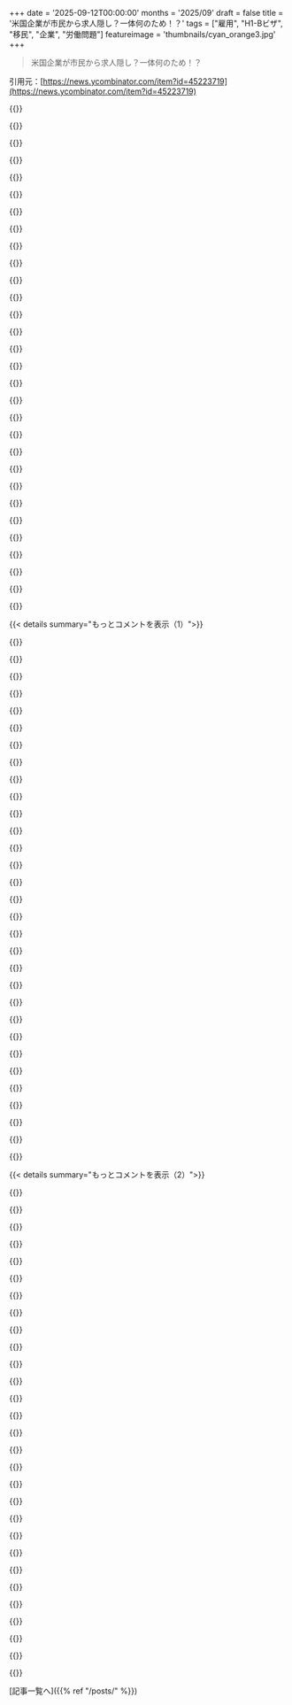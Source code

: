 +++
date = '2025-09-12T00:00:00'
months = '2025/09'
draft = false
title = '米国企業が市民から求人隠し？一体何のため！？'
tags = ["雇用", "H1-Bビザ", "移民", "企業", "労働問題"]
featureimage = 'thumbnails/cyan_orange3.jpg'
+++

> 米国企業が市民から求人隠し？一体何のため！？

引用元：[https://news.ycombinator.com/item?id=45223719](https://news.ycombinator.com/item?id=45223719)




{{<matomeQuote body="H-1Bビザの問題は、給与順に配る（ダッチオークションみたいに）ことで解決できるかもね。高給な8万5千件の仕事にH-1Bを渡すんだ。H-1Bの魅力はコスト削減と、実質奴隷みたいな状態になることだったからさ。昔はH-1Bで職を失うと30日以内に米国を出なきゃいけなかったんだよ。" userName="1024core" createdAt="2025/09/12 23:17:41" color="#38d3d3">}}




{{<matomeQuote body="これは高学歴専門家と高収入を結びつけすぎだね。H-1Bを最高給与の求人だけに与えると、他の求人は候補者不足になるぞ。H-1Bが現行ではビザ保持者との間に虐待的な関係を生みやすいのは分かるけど、問題を見つけたからって、その解決策が良いとは限らないからね。" userName="thephyber" createdAt="2025/09/13 00:25:54" color="#45d325">}}




{{<matomeQuote body="この問題（PERMのために求人広告出すけど応募が来ないようにするやつ）が、H-1Bビザの発行順を変えることでどう解決するのか詳しく教えてくれる？PERMはH-1Bとは関係なく、雇用ベースの移民プロセスの一部だよ。企業がこんなことするのは、「フロントエンド」とか「プロジェクト管理」みたいな一般的な仕事に、米国市民や永住者がいないと米国に主張するため。つまり詐欺を働いてるんだ。" userName="pandaman" createdAt="2025/09/12 23:46:28" color="#785bff">}}




{{<matomeQuote body="H-1Bの魅力って、本当はコスト削減じゃないんだ。大規模大学のCS卒業生を見てみれば、かなりの割合が留学生だろ。彼らは最高の授業料を払うから大学は潤うし、企業は米国市民に加えて彼らも雇いたいんだ。私が知る限り、シリコンバレーの企業でH-1Bと市民に異なる賃金を払うところはないね。H-1Bでの転職が難しいってのも昔からのデマだよ。自発的な転職は米国市民と同じくらい簡単さ。問題は予期せぬ解雇の場合なんだ。" userName="kccqzy" createdAt="2025/09/12 23:23:24" color="#38d3d3">}}




{{<matomeQuote body="まさにそれ。アーティストのトップ1%が平均的なソフトウェアエンジニアと同じくらい稼ぐこともあるんだ。給料だけで人をランク付けするのは、H-1Bを特定の職業のためのビザにしちゃうよ。" userName="tziki" createdAt="2025/09/13 00:44:15" color="">}}




{{<matomeQuote body="この話はよく出てくるけど、HNのコメント欄のほとんどは移民システムの仕組みを知らずに、強い意見を持ってるから、全てが悪いことのように見えるんだよな。本当の問題は、現行システムでは、求人を出して面接し、市民がそのポジションにいないことを証明しなきゃいけないこと。でもこの方法じゃ絶対に証明できない。700人の米国市民が既に雇用されてるとして、外国人1人分のPERMを申請して求人を出せば、700人のうち少なくとも1人が応募する可能性は高いだろ。だから企業も移民も苦しい立場に追いやられ、法律内で何とかするしかないんだ。議会が移民法を改正して、BLSにデータに基づいた市場テストをさせれば、こんなことは不要になるのにね。" userName="darth_avocado" createdAt="2025/09/13 01:46:14" color="#785bff">}}




{{<matomeQuote body="それって自由市場が問題を解決する公平な方法に見えるだろ？特別な枠が必要なら、そういうケース向けに新しいビザを作ればいいんだ。移民はみんな収入に税金を払うんだし、価格オークションでH-1Bの給料を平均年間2万ドル増やせば、政府の歳入も増えるし、H-1Bの枠を増やして予算を均衡させるチャンスにもなるかもね。" userName="Taek" createdAt="2025/09/13 00:38:49" color="#45d325">}}




{{<matomeQuote body="米国が雇用主主導のモデルを選んだのは面白いね。これで移民の選定を企業に外部委託してることになる。需要とのマッチングには効率的だけど、交渉力が集中して、ポイント制モデルが避けるような問題を生むんだ。H-1Bの実質的な効果は、競業避止義務、懲罰的な解雇条項、期間限定の雇用契約として機能すること。これらは通常の米国の雇用契約では非常に高価な条項で、ほとんどがW-2労働者には実質禁止されてる。最高給与所得者に違法な雇用条件で競争させるのは理にかなってないだろ。" userName="lumost" createdAt="2025/09/13 00:56:02" color="#ff5733">}}




{{<matomeQuote body="「私が知る限り、シリコンバレーの企業でH-1Bと市民に異なる賃金を払うところはない」ってコメントへの返信だな。プールが大きくなれば賃金は下がるだろ。これはすごく基本的で分かりきったことなのに、こんなの見るとガスライティングされてる気分になるよ。" userName="nyolfen" createdAt="2025/09/12 23:37:33" color="#ff5c5c">}}




{{<matomeQuote body="オレは移民だけど、世界に1000人しかいないような専門職だったぜ。ちゃんと法律に沿って募集もしたし、応募者もいなかった。EBビザはこういう時のためだろ？データに基づいた新しいカテゴリを作るのはいいけど、その間、不正行為は許されない。" userName="pandaman" createdAt="2025/09/13 02:28:40" color="#785bff">}}




{{<matomeQuote body="これはH1Bの話じゃなくて、EB2/EB3グリーンカードのPERMプロセスだろ。もっと一時的な就労許可は緩くして、永住権は厳しくすべきだよ。今、雇用ベースのグリーンカード取ってる連中って、ほとんどアメリカ人でもできる仕事じゃん。" userName="zjaffee" createdAt="2025/09/13 08:04:14" color="#38d3d3">}}




{{<matomeQuote body="アメリカってそんなに芸術的才能が不足してるの？わざわざ海外から雇う必要ある？" userName="malfist" createdAt="2025/09/13 00:57:58" color="">}}




{{<matomeQuote body="EBシステムってのは幅広いぜ。もし世界に1000人しかできない仕事なら、EB1を使うべきだったな。あれはそういう人のためのものだし、PERMプロセスも不要だ。EB2やEB3は労働力不足を埋めるためのもので、PERMが必要になる。議会が作ったルールに従うのは詐欺じゃないんだよ。" userName="darth_avocado" createdAt="2025/09/13 02:43:51" color="#785bff">}}




{{<matomeQuote body="これはInfosysとかWiproみたいな企業がシステムを悪用するのを防いで、アメリカ人が埋められない専門的な技術職とか、年収50万ドルのトップエンジニアだけに限定するってことだろ。" userName="yunyu" createdAt="2025/09/13 00:09:50" color="">}}




{{<matomeQuote body="なんでEB1なんだよ？もしお前が移民について詳しいなら、EB1申請はEB2より書類作成とか手間がヤバいって知ってるはずだろ。それに希少なスキルだけじゃEB1は無理だし、スキルとは関係ない他の条件も満たす必要があるんだぞ。" userName="pandaman" createdAt="2025/09/13 03:08:03" color="#ff5c5c">}}




{{<matomeQuote body="「公平」って何だよ？もしH1Bの労働者がいなくなったら、H1BのほとんどがヘッジファンドのクオンツやAI研究者に行っちゃって、材料科学とか半導体、神経科学とかの分野はスキルある人材がいなくなるぞ。これじゃあアメリカ経済がボーイングみたいになっちまう。" userName="thephyber" createdAt="2025/09/13 01:35:08" color="#ff5c5c">}}




{{<matomeQuote body="PERM詐欺はInfosysだけじゃない、Metaも2020年頃に不正で申請停止されてるぜ。毎年8.5万人の、アメリカでは見つからない特別な人材がいるとでも？もしいたとしても、H-1Bのほんの一部が彼らに割り当てられて、残りは新卒に流れちゃうだけだろ。" userName="pandaman" createdAt="2025/09/13 00:32:53" color="#38d3d3">}}




{{<matomeQuote body="オレのコメントは、EBシステムが希少スキル向けって主張に対する反論だよ。世界に1000人しかできない仕事なのに、なんでEB1じゃなくてEB2を選んだんだ？EB1は「並外れた能力」向け、EB2は「上級学位」とか「並外れた能力（証明が緩い）」向けだろ。システムを不正利用しといて、文句言う資格あんのかよ？" userName="darth_avocado" createdAt="2025/09/13 03:35:53" color="#38d3d3">}}




{{<matomeQuote body="オレは市民として移民と競争することに不満はないけど、H1Bはもっと改善すべきだと思う。最高給与を保証して賃金を引き上げ、雇用先とビザを切り離して、転職を自由にすべきだ。そうすれば社会も個人も恩恵を受けるだろ。こういう大幅な変更を提案する人って他にいないの？" userName="lovich" createdAt="2025/09/13 01:05:31" color="#ff5c5c">}}




{{<matomeQuote body="雇用ベースのグリーンカードを持ってる人の仕事は、正直アメリカ人でもできるものがたくさんある。でもアメリカ人はやりたがらないかもね…。これはアメリカだけの問題じゃない。特にテック業界では、ビジネスとか法律の学位が人気で、エンジニアリングを学ぶ人が少ないから、アメリカ人エンジニアを雇うのが難しいと感じることがよくあるよ。" userName="hvb2" createdAt="2025/09/13 10:11:24" color="#45d325">}}




{{<matomeQuote body="EB-1は特別なスキルは要らないって言ったじゃん。PERMベースのEB-2やEB-3は、米国人労働者にそのスキルを持つ人がいない場合に限るから、スキルの希少性と関係が深い。EB2は特別な能力じゃなくて、米国人労働者がいないことと修士号があればいいんだよ。" userName="pandaman" createdAt="2025/09/13 03:48:04" color="#45d325">}}




{{<matomeQuote body="H-1Bに色々期待するのはいいけど、この記事の問題は、結局企業が米国を欺いて、お咎めなしで済ましてるってことだよね。Metaは数ヶ月PERM申請禁止になった上に475万ドル払ったけど、月々のケータリング代より安いかもよ。誰も処罰されず、裁判にもならず、ただの事業コストって感じだ。" userName="pandaman" createdAt="2025/09/13 01:24:55" color="#38d3d3">}}




{{<matomeQuote body="米国が雇用主主導のモデルを選んだのは面白いよね…。健康保険、育児休暇、退職金も雇用主主導。これは米国のデフォルトみたいで、結果的に雇用主がすごい優位に立ってるんだ。" userName="overfeed" createdAt="2025/09/13 01:40:43" color="#38d3d3">}}




{{<matomeQuote body="米国には移民が必要なんだよ。特に優秀な人材が新しい雇用を生む企業を立ち上げて、イノベーションを維持してる。H1Bはそのための良い選抜方法だよ。これを終わらせるのは近視眼的だね。" userName="dyauspitr" createdAt="2025/09/13 00:39:08" color="#ff5c5c">}}




{{<matomeQuote body="人材不足の証明は、ちゃんとした採用プロセスで決まるだけで、徹底的な調査じゃないんだ。これって意図的に曖昧にしてるんだよ。企業は最低限の要件を自由に設定できる。ここは自由な資本主義の国だからね。だから地元で人材が見つからないと証明して、外国人を雇えるわけ。企業には弁護士がいて、文言をうまく利用するのが得意だからね。" userName="bubblethink" createdAt="2025/09/13 09:31:13" color="#ff5733">}}




{{<matomeQuote body="企業は要件を自由に設定できるけど、それがその仕事に不可欠で、外国人がその要件を満たすって政府を納得させないとダメ。PMやJS-jockeyの仕事にノーベル物理学賞と50年の経験を要求できたら、こんな記事は出てないはずだよ。AppleやMetaの例を見てもわかるけど、問題は弁護士が優秀なことじゃなくて、法律違反の罰則が安すぎるってことなんだ。" userName="pandaman" createdAt="2025/09/13 13:54:39" color="#38d3d3">}}




{{<matomeQuote body="特定の職種の例にこだわるんじゃなくて、給与の不均衡に注目すべきじゃない？Linus TorvaldsがLinuxを開発したけど、もしこの仮説のシステムみたいに高給要件で支配されたら、次に彼みたいな天才を雇えなくなるかもね。" userName="thephyber" createdAt="2025/09/13 01:38:21" color="#38d3d3">}}




{{<matomeQuote body="これは僕のゲーム理論的な考えなんだけど、もし連れてきた移民がより良い給料や福利厚生を求めて自由に転職できるようになったら、雇用した企業にとっては痛手になるから、不正な行為は減るんじゃないかな？でも、そうなると、企業は価値が出た途端に転職されるのを恐れて、新入社員の研修をしなくなる可能性もあると思うよ。" userName="lovich" createdAt="2025/09/13 01:34:31" color="#ff5c5c">}}




{{<matomeQuote body="DOJの「取り締まり」なんて、ほとんど劇場みたいなもんだよ。DOJは移民を十分に雇わない企業も訴えてるけどね。<br>問題は「優秀な弁護士」じゃなくて、法律違反の罰則が安すぎる和解金で済んじゃうことだ。それが和解のやり方なんだ。政府はショーを演じて、国民は政府が自分たちのために戦ってるって信じ込み、企業はそれを事業コストとして処理してるんだよ。" userName="bubblethink" createdAt="2025/09/13 16:37:22" color="#ff5c5c">}}




{{<matomeQuote body="「米国には移民が必要だ」って言うけど、市民を犠牲にするのはどうなの？って疑問を投げかけてるね。" userName="DaSHacka" createdAt="2025/09/13 01:05:09" color="">}}




{{< details summary="もっとコメントを表示（1）">}}

{{<matomeQuote body="H-1Bビザ保持者が転職できたら不正が減るかって意見に対し、それは既にできるって反論してる。L-1ビザの問題や、米国企業が犯す詐欺はビザの種類とは関係なく、移民プロセス自体にあるって言ってるね。" userName="pandaman" createdAt="2025/09/13 02:40:44" color="#38d3d3">}}




{{<matomeQuote body="メディアがこの問題を取り上げてくれて嬉しいって。経験豊富な米国のエンジニアが面接すら受けられないのに、海外から人材を呼ぶのはおかしいって言ってる。これ言うと炎上するかもねって。" userName="joshcsimmons" createdAt="2025/09/12 17:32:54" color="#785bff">}}




{{<matomeQuote body="求人に応募が500件も来るけど、95%がインド出身で英語が下手な人たち。面接しても質問にまともに答えられず、会社が損してる感じ。これHRの問題？それとも上層部の指示？って疑問を呈してるよ。" userName="bottlepalm" createdAt="2025/09/13 01:21:28" color="#ff5c5c">}}




{{<matomeQuote body="これはHRの問題だね。HRはヘッドハンティングだけ外部に任せて、あとは法務部がやればいいんだよ。" userName="thrawa8387336" createdAt="2025/09/13 05:49:04" color="">}}




{{<matomeQuote body="大手Tech企業のHRってインド人だらけなんだよね。そしたら、どの候補者が採用マネージャーまでたどり着くか、誰が面接に呼ばれるかなんて、もうお察しだよ。米国人労働者はもう終わりだね！" userName="dh2022" createdAt="2025/09/14 04:49:46" color="#ff5c5c">}}




{{<matomeQuote body="誰もが何かしらのアクセントを持ってるよ。アクセントのない人だけを雇おうとしたら、誰も雇えなくなっちゃうじゃん。" userName="selkin" createdAt="2025/09/13 18:43:56" color="">}}




{{<matomeQuote body="これは単なるアクセントじゃなくて、英語の会話力と理解力がめちゃくちゃ低いって話。コミュニケーションが遅すぎて、こっちも話し方や単語を変えないとダメなんだ。英語がちゃんと話せる人と面接すると、話が10倍早く進むし、情報量も段違いだよ。" userName="bottlepalm" createdAt="2025/09/13 20:13:50" color="#38d3d3">}}




{{<matomeQuote body="それって二つの違う話なのに、あなたは元のメッセージで一つだけを強調してたよね。" userName="selkin" createdAt="2025/09/15 20:39:07" color="">}}




{{<matomeQuote body="資格のある米国人労働者が仕事がないのに、海外から人材を呼ぶのはおかしいって話、本当にその通り。もうみんな我慢の限界で、反撃し始めてるよ。Tech業界で何百、何千と応募して音沙汰なしだった人なら、共感できるはずだよね。" userName="robotnikman" createdAt="2025/09/12 18:34:50" color="#38d3d3">}}




{{<matomeQuote body="安い給料でボディショップで働くくらいならバーガーキングの方がマシだよ。市場には賢い人と単純作業の人材がいるけど、ボリューム層はCOBOLとかJ2EEを安い賃金でやってる人たちさ。H1Bビザの人たちが単純作業で国内の仕事を維持してくれてるんだ。彼らがいないと、ITも事務も全部海外に行っちゃうよ。" userName="Spooky23" createdAt="2025/09/12 22:32:22" color="">}}




{{<matomeQuote body="オフショアでやる仕事や、国内で外国人がやる仕事に高関税をかけたらどうかな？製造業や農業ではそうしてるんだから、ITにも適用しない？" userName="fijiaarone" createdAt="2025/09/13 02:36:51" color="#785bff">}}




{{<matomeQuote body="海外の人に仕事を与えるのは良いけど、それは彼らの母国でやるべきだと思うな。" userName="franktankbank" createdAt="2025/09/12 18:22:41" color="">}}




{{<matomeQuote body="アウトソーシングは止めるべきだ。オハイオで20%ビジネスしてるなら、従業員の20%はオハイオにいるべきだよ。企業は低賃金で長時間働かせたがってる。国際労働者への25%課税も抜け道だらけさ。ダブルダッチや自社株買いも廃止しろ。企業がちゃんと税金を払えば、人材に投資するようになるはずだ。" userName="downrightmike" createdAt="2025/09/12 19:39:30" color="#38d3d3">}}




{{<matomeQuote body="なるほど。じゃあニューヨークの売上が急増してオハイオが落ち込んだ月があったら、オハイオの従業員を何人か解雇して、ニューヨークで何人か雇うってこと？毎月それやるの？" userName="donkeybeer" createdAt="2025/09/13 06:25:01" color="">}}




{{<matomeQuote body="俺がいた会社もよくこれをやってたんだけど、見た目ほど悪質じゃないんだ。特定の専門家をスカウトしたり、チームを丸ごと買収したりする時に、その人たちのビザを取るために求人を公開して、隠すんだよ。数百件もやってたけど、コスト削減が目的じゃない。政府のRFPの複雑さに似てるさ。不公平かもしれないけど、アメリカの酷い移民制度よりはマシだと思うね。" userName="legitster" createdAt="2025/09/12 22:37:52" color="#45d325">}}




{{<matomeQuote body="永住権（PERM）は取得に18ヶ月以上かかるから、企業は待てないんだ。H1Bは一時的な近道だけど、PERMにはアメリカ人の求職者を探す義務がある。H1Bの人が既に働いているのに求人を出して、アメリカ人が見つかったらH1Bの人は職を失って国を出なきゃならない。だから企業は「誠実な探索」を偽装してるんだ。なんでそこまでしてアメリカ人を雇わないのかは謎だけど、コスト削減とか、連邦法違反のリスクを負ってまでやるには、それなりの理由があるはずさ。" userName="missingcolours" createdAt="2025/09/12 23:52:24" color="#785bff">}}




{{<matomeQuote body="それでも他の有資格者にチャンスを与えないのはおかしいよ。システムの本質はそうしないことだし、法律でも禁止されてる。やっぱり見た目通り悪質だと思うな。" userName="wccrawford" createdAt="2025/09/13 12:13:07" color="">}}




{{<matomeQuote body="＞不公平？多分ね。でも僕の意見では、うちの国の悪しき移民要件よりは何でも公平だ。<br>何でか知らないけど、そのバカで差別的な市民たちは、国境のない経済圏で全世界と競争したくないんだってさ。幸いにも、俺たちには民主主義をより良く覆してくれる賢い企業があるけどね。" userName="like_any_other" createdAt="2025/09/13 08:24:02" color="">}}




{{<matomeQuote body="今の状況で悪質なのは、安い外国人労働者を連れてきて、彼らを搾取しやすく、永住権や市民権を取りにくくしてるってことさ。国が本当に海外との競争を避けたいなら、わざわざそんなに多くの人を輸入したり、不法移民に頼らせたりしないはずだよ。もし政府のやり方に納得できないなら、むしろ前のコメント（68839）の意見に賛成すべきじゃないか？" userName="antonvs" createdAt="2025/09/14 03:42:48" color="#785bff">}}




{{<matomeQuote body="一部の人は、多数派の専制を覆す行為だと呼んでるよ。" userName="BeFlatXIII" createdAt="2025/09/15 00:05:44" color="">}}




{{<matomeQuote body="ビザ取得のためには求人を公募しつつも隠すしかなかったんだ。数百件もやってたけどコスト削減じゃなかったよ。MicrosoftやAmazonから特定の人物を雇うなら、またビザ申請からやり直しだもんね。法律の精神は、特定の人物じゃなくて職務要件を満たす人を雇うべきってことだ。" userName="invalidOrTaken" createdAt="2025/09/13 13:30:05" color="#45d325">}}




{{<matomeQuote body="君は法律に同意しないから破ってもいいって言ってるようなもんだよね。多くの人はそう思ってないし、君の元雇用主が詐欺で起訴されてほしいと思ってるよ。" userName="nitwit005" createdAt="2025/09/13 21:42:45" color="">}}




{{<matomeQuote body="昔はただ行けばよかったのに、今と比べるとおかしいね。" userName="Aeolun" createdAt="2025/09/12 22:40:46" color="">}}




{{<matomeQuote body="私たちの国のひどい移民要件よりは、何でも公平だよね。これには同意するよ。世界には80億人もいるし、アメリカに来たいなら入国させてあげるべきだ。" userName="the_real_cher" createdAt="2025/09/13 07:05:29" color="">}}




{{<matomeQuote body="プロセスがみんなにそう振る舞うことを強要してるんだよ。" userName="veunes" createdAt="2025/09/13 06:35:06" color="">}}




{{<matomeQuote body="＼ハッカーの精神＼は、いろんな関連する理由で衰退してるみたいだ。" userName="ethanwillis" createdAt="2025/09/12 22:56:58" color="">}}




{{<matomeQuote body="例えば、TeslaがH-1Bビザ従業員を優先してアメリカ国民を排除、または置き換える組織的な手口を使っていると訴えられた最近の訴訟を見てみて。[1][2]Teslaはビザ依存の従業員にアメリカ人より低い賃金を払えるため、彼らを好んで雇うんだって。これは＼賃金窃盗＼として知られてる。Teslaはビザ申請中に6,000人以上を解雇したけど、その大半はアメリカ市民で、非市民のビザ労働者と入れ替えるためだったと考えられてるよ。メールには「H1Bのみ」とあり、＼渡航履歴＼/i94が必須と明記されていた。[1] https://www.courtlistener.com/docket/71325887/taub-v-tesla-i...<br>[2] https://www.straitstimes.com/world/united-states/lawsuit-say..." userName="esbranson" createdAt="2025/09/13 01:20:50" color="#ff5c5c">}}




{{<matomeQuote body="これを読んでるみんなへ、これは＼賃金窃盗＼が意味することじゃないよ。賃金窃盗は雇用主が従業員に支払うべき賃金を払わないことだ。" userName="gradientsrneat" createdAt="2025/09/13 01:58:00" color="#38d3d3">}}




{{<matomeQuote body="そうそう、＼賃金窃盗＼はアメリカで最大の窃盗源だってことも言うべきだね。雇用主は万引きや他のほとんど全ての窃盗を合わせたよりも多くの賃金を従業員から盗んでいるんだ。窃盗の次に大きい窃盗の4倍を＼賃金窃盗＼が占めてる。アメリカ人は企業に優しすぎるよ。" userName="chneu" createdAt="2025/09/13 04:31:02" color="#785bff">}}




{{<matomeQuote body="人間を投獄できるのに、企業にできるのは罰金だけって、アメリカが人間より利益を優先してる証拠だよな。" userName="93po" createdAt="2025/09/13 07:04:27" color="#ff5c5c">}}

{{</details>}}




{{< details summary="もっとコメントを表示（2）">}}

{{<matomeQuote body="シリコンバレーのテック企業は地元の人より外国人を雇うのをすごく好んでる。これ何十年も続いてるし、毎年ひどくなってる。賃金抑えるために、たまにちょっとお咎めがあるくらいで済ませてるのさ。" userName="klipklop" createdAt="2025/09/12 17:24:15" color="#ff33a1">}}




{{<matomeQuote body="シリコンバレーって給料高いのに、なんでわざわざ外国人を雇うんだ？地元に良い候補者が足りないだけじゃないかな。俺は大手米国テック企業にいるけど、地元の人を避けるなんて思えないし、単に資格のある応募者が少ないだけだろ。" userName="yodsanklai" createdAt="2025/09/12 23:02:43" color="">}}




{{<matomeQuote body="外国人労働者はビザで脅せるから安く使えるんだよ。給料でゴネたらクビと強制送還をちらつかせればいい。シリコンバレーの給料が高いからこそ、企業は少しでも節約したいのさ。国内にも資格のある人はいるけど、彼らはちゃんとした給料を要求するから雇わない。資本主義は利益追求が全てなんだよ。" userName="estimator7292" createdAt="2025/09/13 18:23:41" color="#ff33a1">}}




{{<matomeQuote body="Infosysみたいなのは別として、シリコンバレーの企業はH1BやL-1ビザのスポンサーしなきゃいけないから、グリーンカード持ってる人や米国市民を雇いたがるよ。外国の人材を無視したら、すごい数の優秀な従業員を失うことになるだろ。" userName="thatfrenchguy" createdAt="2025/09/12 22:57:47" color="">}}




{{<matomeQuote body="これは単にトレーニングとか教育のアウトソーシングだよ。以前にも2009年から2013年頃に最初の波があったしね。" userName="antisthenes" createdAt="2025/09/12 17:43:19" color="">}}




{{<matomeQuote body="それだけじゃないんだよ。インドに送り返されるのが嫌だから、危ないことや非倫理的なことでもやる人がいるんだ。もし単なるアウトソーシングだったら、インド人がこれほど多くを占めるなんてことにはならないだろ。" userName="notmyjob" createdAt="2025/09/12 18:30:06" color="#ff33a1">}}




{{<matomeQuote body="賃金抑制って本当？移民は地元の人より給料低いわけ？俺の印象だと同じくらいだよ。米国じゃないけど、前に米国から来たオファーの給料は、現地の同じ職位と同じレベルだったし。H1B労働者にとって良いのは、ビザのせいで雇い主に縛られることじゃないか？" userName="surgical_fire" createdAt="2025/09/12 19:42:07" color="">}}




{{<matomeQuote body="その考え方は違うよ。移民がネイティブと同じ給料をもらっていても、賃金は抑えられちゃうんだ。値段の決まり方って、まず誰かが値段を設定して、買う人がいなかったら変えるだろ？企業が給料を提示して、H1-Bビザの人でそのポジションを埋められたら、給料を上げる必要がなくなるんだ。それが時間が経つと賃金抑制につながるってこと。" userName="savorypiano" createdAt="2025/09/12 21:43:16" color="#785bff">}}




{{<matomeQuote body="企業は従業員とその家族に米国市民権を約束することで、通常は払わなくていい価値ある恩恵を与えてるんだよな。" userName="coredog64" createdAt="2025/09/13 00:46:28" color="#ff5733">}}




{{<matomeQuote body="実際は、大企業って移民弁護士を雇う費用とか、色々お金を払ってるんだぜ。" userName="int_19h" createdAt="2025/09/13 04:50:39" color="">}}




{{<matomeQuote body="もし低賃金でアメリカ人が応募しないなら、求人を隠す必要なんてないだろ？逆にアメリカ人が応募するなら、H1-Bを雇うメリットもないはずだ。なんで隠すんだよ？" userName="cortesoft" createdAt="2025/09/12 22:11:47" color="#785bff">}}




{{<matomeQuote body="記事の求人はH1-BじゃなくてPERM（永住権）のためだね。H1-Bの優秀な従業員を永住させたい時、企業は応募が来にくい求人広告を出すPERMプロセスを使うんだ。規制も害もないから、隠れた求人広告を出すのは都合がいいんだよ。" userName="etblg" createdAt="2025/09/12 22:35:04" color="#38d3d3">}}




{{<matomeQuote body="アメリカ市民が仕事に就かないだけでなく、応募すらしないことが求められてるって俺は理解してるぜ。" userName="uberduper" createdAt="2025/09/12 22:40:27" color="">}}




{{<matomeQuote body="それってビザ申請で「人材が見つからない」って言ってる理由だろ。「その価格じゃ見つからない」って言えよな。" userName="jvanderbot" createdAt="2025/09/12 22:37:24" color="#ff33a1">}}




{{<matomeQuote body="米国の仕事の数が固定されてるって前提は違うだろ。多国籍企業は世界中で採用できるけど、米国で雇いたいんだよ。俺らは自分の給料は高い方がいいけど、企業が俺らを雇うコストが高すぎるのは嫌だし、「従業員がいないから雇う価値なし」って言われるのも嫌だろ？" userName="hyperpape" createdAt="2025/09/12 22:02:43" color="#45d325">}}




{{<matomeQuote body="H1-B保持者は2週間以内に新しい会社を見つけないとビザを失うから、解雇の脅威は国外追放と同じなんだ。これが年季奉公みたいなもんで、給料よりその強制的な忠誠心が本当の魅力だぜ。" userName="fmajid" createdAt="2025/09/12 22:05:19" color="#ff5733">}}




{{<matomeQuote body="2週間じゃなくて60日だぜ。その期間内にH1-Bビザを新しい会社に移せるんだ。クビになるって分かってても移せるし、自動で国外追放されるわけじゃないから。" userName="etblg" createdAt="2025/09/12 22:24:00" color="">}}




{{<matomeQuote body="60日でも技術職で新しい仕事を見つけて、面接受けて、内定承諾するまでって短い時間だよな。俺の前職は最初の面接から内定までそれくらいかかったし、ビザの移行っていう複雑な問題もなかったのにさ。" userName="duskwuff" createdAt="2025/09/13 02:00:15" color="#38d3d3">}}




{{<matomeQuote body="クビになるのはやっぱりすごく怖いよな。もしクビになったら新しい仕事を見つけるのに60日しかなくて、見つからなければ強制送還されるって知ってたら、今よりもっと雇い主のひどい仕打ちに耐えるだろうな。" userName="sarchertech" createdAt="2025/09/13 02:17:18" color="#45d325">}}




{{<matomeQuote body="ああ、そりゃそうだ、全部手配するにはすごく短い時間だよな。ただ、期間がどれくらいかハッキリさせたくて。みんな選択肢が全くないみたいに大げさに言うけど、それはちょっと違うんだ。可能だしやれるけど、今の仕事があるのと同じくらい簡単ではないってこと。" userName="etblg" createdAt="2025/09/13 02:26:22" color="">}}




{{<matomeQuote body="移民のテックワーカーが稼ぐお金が少ないから賃金が抑えられてるわけじゃないと思うんだ。むしろ、ワーカーの供給が劇的に増えた影響が大きくて、それが実質的に賃金を下げてるように見える。つまり、仕事に就くワーカーが多いほど、少ない給料で済むってことだ。" userName="desolate_muffin" createdAt="2025/09/12 21:39:26" color="#ff33a1">}}




{{<matomeQuote body="従業員の年間給料だけでなく総コストを見ると、彼らのモビリティがはるかに少ないという事実が彼らを安くしている。ひどい扱いをしたら辞めるような人を雇って新しい人を探すのに時間と金をかけるより、クソみたいな状況にうんざりしても強制送還のリスクがある人を雇う方がいいだろ。<br>俺なら次の半年を仕事探しに費やせるけど、H1Bビザの人には無理。ビザ違反になるからね。彼らは俺よりもずっと多くのナンセンスを我慢するよ。" userName="tstrimple" createdAt="2025/09/12 21:32:11" color="#785bff">}}




{{<matomeQuote body="ああ、それはすごく納得できるな。だから俺はUSに移住したいと思ったことがないんだ。ヨーロッパで享受してる労働保護、好きな時に転職できること、市民権への明確な道筋を俺は大切にしてるからね。H1Bビザは移民にとって最低な取引に聞こえるし、ネイティブワーカーにも有害に思えるよ。" userName="surgical_fire" createdAt="2025/09/13 01:33:24" color="#ff33a1">}}




{{<matomeQuote body="求人を見つけられたくない企業が求人募集を出す代わりに、働く意欲のある人が何らかのレジストリに登録したらどうだろう？そうすれば企業は、登録した人の中に適格な人がいないことを証明しなきゃならなくなる。多くの優秀な人たちが異動に前向きになると思うな。" userName="cjbgkagh" createdAt="2025/09/12 22:52:35" color="#38d3d3">}}




{{<matomeQuote body="そうだ、こういうのは素晴らしいな。レジストリをIRSとSSAのデータベースと紐付ければ、求職者が実在し、提供される仕事が（最終的に）本物だって保証できる。さらに、責任法に例外を設けて、雇用主に不採用の理由をワーカーにフィードバックさせるのも良い。悪用される余地はたくさんあるだろうけど、今のシステムの一番大きな欠陥を解決できるよ。" userName="simpaticoder" createdAt="2025/09/13 01:48:02" color="#ff5733">}}




{{<matomeQuote body="少なくともH1Bビザが欲しいなら、企業は秘密の求人を標準化された、恥ずかしいほど公開されたデータベースに掲載するよう強制されるべきだ。MLSみたいな感じで、仕事版だよ。" userName="teeray" createdAt="2025/09/13 02:39:47" color="#45d325">}}




{{<matomeQuote body="Instacartがjobs.nowに対して法的措置をちらつかせた事実が、君が正しいことの証明だよ。" userName="y-curious" createdAt="2025/09/13 08:28:43" color="">}}




{{<matomeQuote body="俺はインド人だから許してほしいんだけど、インド人の役員から採用マネージャーまでが、主に他のインド人だけを雇うことに集中してるケースがものすごく多いんだ。これは極めて人種差別的だよ。" userName="throwmeaway222" createdAt="2025/09/12 16:50:58" color="#ff5733">}}

{{</details>}}



[記事一覧へ]({{% ref "/posts/" %}})
